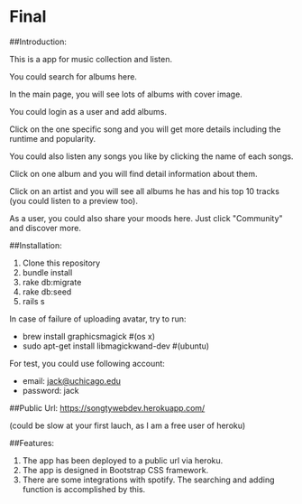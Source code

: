 # Final

##Introduction:

This is a app for music collection and listen.

You could search for albums here.

In the main page, you will see lots of albums with cover image.

You could login as a user and add albums.

Click on the one specific song and you will get more details including the runtime and popularity.

You could also listen any songs you like by clicking the name of each songs.

Click on one album and you will find detail information about them.

Click on an artist and you will see all albums he has and his top 10 tracks (you could listen to a preview too).

As a user, you could also share your moods here. Just click "Community" and discover more.

##Installation:

1. Clone this repository
2. bundle install
3. rake db:migrate 
4. rake db:seed
5. rails s

In case of failure of uploading avatar, try to run:

* brew install graphicsmagick #(os x)
* sudo apt-get install libmagickwand-dev #(ubuntu)

For test, you could use following account:
* email: jack@uchicago.edu
* password: jack

##Public Url:
https://songtywebdev.herokuapp.com/

(could be slow at your first lauch, as I am a free user of heroku)

##Features:
1. The app has been deployed to a public url via heroku.
2. The app is designed in Bootstrap CSS framework.
3. There are some integrations with spotify. The searching and adding function is accomplished by this.
